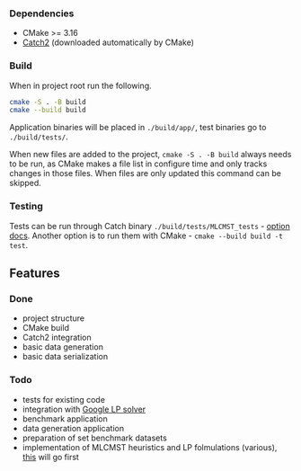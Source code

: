 ### Dependencies
- CMake >= 3.16
- [Catch2](https://github.com/catchorg/Catch2 "Catch2") (downloaded automatically by CMake)

### Build
When in project root run the following.
```bash
cmake -S . -B build
cmake --build build
```
Application binaries will be placed in `./build/app/`, test binaries go to `./build/tests/`.

When new files are added to the project, `cmake -S . -B build` always needs to be run, as CMake makes a file list in configure time and only tracks changes in those files. When files are only updated this command can be skipped.

### Testing
Tests can be run through Catch binary `./build/tests/MLCMST_tests` - [option docs](https://github.com/catchorg/Catch2/blob/master/docs/command-line.md#top "option docs"). Another option is to run them with CMake - `cmake --build build -t test`.

## Features

### Done
- project structure
- CMake build
- Catch2 integration
- basic data generation
- basic data serialization

### Todo
- tests for existing code
- integration with [Google LP solver ](https://developers.google.com/optimization/mip/integer_opt "Google LP solver ")
- benchmark application
- data generation application
- preparation of set benchmark datasets
- implementation of MLCMST heuristics and LP folmulations (various), [this](https://terpconnect.umd.edu/~raghavan/preprints/mlcmst.pdf "this") will go first
